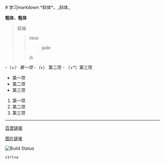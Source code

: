 <meta http-equiv="Content-Type" content="text/html; charset=utf-8">
# 学习markdown
*斜体*，_斜体_  

**粗体**，__粗体__

>前端
>>  html
>>> jade

>> js

-（+*） 第一项 -（+*） 第二项 - （+*）第三项

+ 第一项
+ 第二项
+ 第三项

1. 第一项
2. 第二项
3. 第三项

***

[百度链接](http://www.baidu.com)

[图片链接](!https://ss0.baidu.com/6ONWsjip0QIZ8tyhnq/it/u=596815476,4005561748&fm=80)

<img src="https://ss0.baidu.com/6ONWsjip0QIZ8tyhnq/it/u=596815476,4005561748&fm=80" alt="Build Status">

`ctrl+a`
